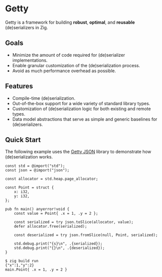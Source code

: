 # Getty

Getty is a framework for building __robust__, __optimal__, and __reusable__
(de)serializers in Zig.

## Goals

- Minimize the amount of code required for (de)serializer implementations.
- Enable granular customization of the (de)serialization process.
- Avoid as much performance overhead as possible.

## Features

- Compile-time (de)serialization.
- Out-of-the-box support for a wide variety of standard library types.
- Customization of (de)serialization logic for both existing and remote types.
- Data model abstractions that serve as simple and generic baselines for
  (de)serializers.

## Quick Start

The following example uses the [Getty JSON](https://github.com/getty-zig/json)
library to demonstrate how (de)serialization works.

```zig title="Zig code"
const std = @import("std");
const json = @import("json");

const allocator = std.heap.page_allocator;

const Point = struct {
    x: i32,
    y: i32,
};

pub fn main() anyerror!void {
    const value = Point{ .x = 1, .y = 2 };

    const serialized = try json.toSlice(allocator, value);
    defer allocator.free(serialized);

    const deserialized = try json.fromSlice(null, Point, serialized);

    std.debug.print("{s}\n", .{serialized});
    std.debug.print("{}\n", .{deserialized});
}
```

```console title="Shell session"
$ zig build run
{"x":1,"y":2}
main.Point{ .x = 1, .y = 2 }
```
